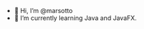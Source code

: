 - 👋 Hi, I’m @marsotto
- 🌱 I’m currently learning Java and JavaFX.

<!---
marsotto/marsotto is a ✨ special ✨ repository because its `README.md` (this file) appears on your GitHub profile.
You can click the Preview link to take a look at your changes.
--->
